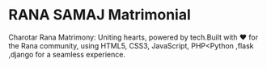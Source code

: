 # RANA SAMAJ Matrimonial
Charotar Rana Matrimony: Uniting hearts, powered by tech.Built with ❤️ for the Rana community, using HTML5, CSS3, JavaScript, PHP&lt;Python ,flask ,django for a seamless experience.
